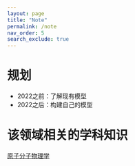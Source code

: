 ```yaml
---
layout: page
title: "Note"
permalink: /note
nav_order: 5
search_exclude: true
---
```


# 规划

- 2022之前：了解现有模型
- 2022之后：构建自己的模型

# 该领域相关的学科知识

[原子分子物理学](http://staff.ustc.edu.cn/~xjun/2015_lecture01.pdf)